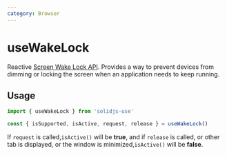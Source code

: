 ```yaml
---
category: Browser
---
```


# useWakeLock

Reactive [Screen Wake Lock API](https://developer.mozilla.org/en-US/docs/Web/API/Screen_Wake_Lock_API). Provides a way to prevent devices from dimming or locking the screen when an application needs to keep running.

## Usage

```js
import { useWakeLock } from 'solidjs-use'

const { isSupported, isActive, request, release } = useWakeLock()
```

If `request` is called,`isActive()` will be **true**, and if `release` is called, or other tab is displayed, or the window is minimized,`isActive()` will be **false**.
